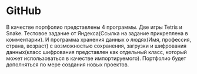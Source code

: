 # GitHub
В качестве портфолио представлены 4 программы. Две игры Tetris и Snake. Тестовое задание от Яндекса(Ссылка на задание прикреплена в комментарии).
И программа хранения данных о людях(Имя, профессия, страна, возраст) с возможностью сохранения, загрузки и шифрования данных(класс шифрования представлен как отдельный
класс, который может использоваться в качестве импортируемого).
Портфолио будет дополняться по мере создания новых проектов.
